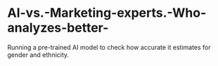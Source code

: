 # AI-vs.-Marketing-experts.-Who-analyzes-better-
Running a pre-trained AI model to check how accurate it estimates for gender and ethnicity.

